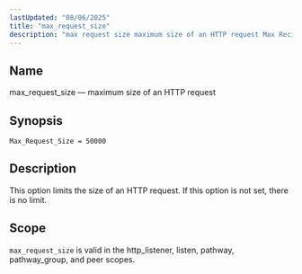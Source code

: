```yaml
---
lastUpdated: "08/06/2025"
title: "max_request_size"
description: "max request size maximum size of an HTTP request Max Recipients Per Connection 102400 This option limits the size of an HTTP request If this option is not set there is no limit max request size is valid in the http listener listen pathway pathway group and peer scopes..."
---
```


<a name="config.max_request_size"></a> 
## Name

max_request_size — maximum size of an HTTP request

## Synopsis

`Max_Request_Size = 50000`

<a name="idp25273664"></a> 
## Description

This option limits the size of an HTTP request. If this option is not set, there is no limit.

<a name="idp25275552"></a> 
## Scope

`max_request_size` is valid in the http_listener, listen, pathway, pathway_group, and peer scopes.
